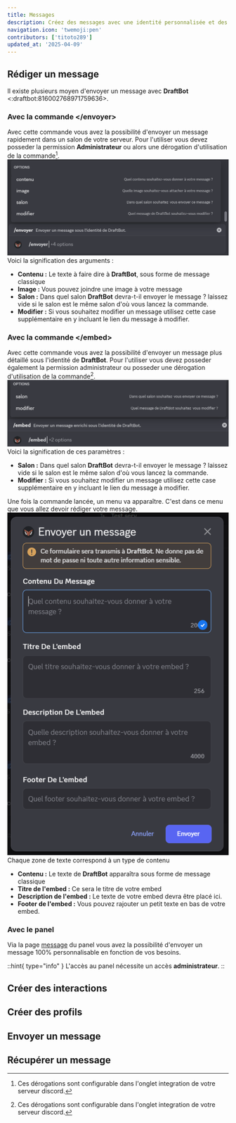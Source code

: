 ```yaml
---
title: Messages
description: Créez des messages avec une identité personnalisée et des actions que vous pouvez configurer.
navigation.icon: 'twemoji:pen'
contributors: ['titoto289']
updated_at: '2025-04-09'
---
```



## Rédiger un message
Il existe plusieurs moyen d'envoyer un message avec **DraftBot** <:draftbot:816002768971759636>.


### Avec la commande \</envoyer>
Avec cette commande vous avez la possibilité d'envoyer un message rapidement dans un salon de votre serveur. Pour l'utiliser vous devez posseder la permission **Administrateur** ou alors une dérogation d'utilisation de la commande[^1].
![La commande /envoyer avec les arguments](../assets/messages/commands_send.png)
Voici la signification des arguments :
- **Contenu :** Le texte à faire dire à **DraftBot**, sous forme de message classique
- **Image :** Vous pouvez joindre une image à votre message
- **Salon :** Dans quel salon **DraftBot** devra-t-il envoyer le message ? laissez vide si le salon est le même salon d'où vous lancez la commande.
- **Modifier :** Si vous souhaitez modifier un message utilisez cette case supplémentaire en y incluant le lien du message à modifier.

[^1]: Ces dérogations sont configurable dans l'onglet integration de votre serveur discord.


### Avec la commande \</embed>
Avec cette commande vous avez la possibilité d'envoyer un message plus détaillé sous l'identité de **DraftBot**.  Pour l'utiliser vous devez posseder également la permission administrateur ou posseder une dérogation d'utilisation de la commande[^1].
![La commande /embed avec les paramètres d'envoi](../assets/messages/commands_embed.png)
Voici la signification de ces paramètres :
- **Salon :** Dans quel salon **DraftBot** devra-t-il envoyer le message ? laissez vide si le salon est le même salon d'où vous lancez la commande.
- **Modifier :** Si vous souhaitez modifier un message utilisez cette case supplémentaire en y incluant le lien du message à modifier.

Une fois la commande lancée, un menu va apparaître. C'est dans ce menu que vous allez devoir rédiger votre message.
![Menu qui apparaît une fois la commande lancée](../assets/messages/commands_embed_modal.png)
Chaque zone de texte correspond à un type de contenu
- **Contenu :** Le texte de **DraftBot** apparaîtra sous forme de message classique
- **Titre de l'embed :** Ce sera le titre de votre embed
- **Description de l'embed :** Le texte de votre embed devra être placé ici.
- **Footer de l'embed :** Vous pouvez rajouter un petit texte en bas de votre embed.


### Avec le panel
Via la page [message](/dashboard/first/messages) du panel vous avez la possibilité d'envoyer un message 100% personnalisable en fonction de vos besoins.

::hint{ type="info" }
  L'accès au panel nécessite un accès **administrateur**.
::

## Créer des interactions

## Créer des profils

## Envoyer un message

## Récupérer un message
